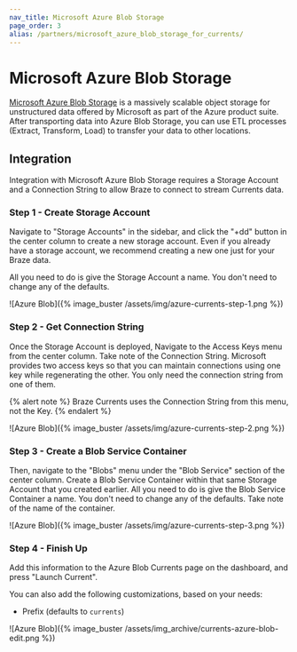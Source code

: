 ```yaml
---
nav_title: Microsoft Azure Blob Storage
page_order: 3
alias: /partners/microsoft_azure_blob_storage_for_currents/
---
```


# Microsoft Azure Blob Storage

[Microsoft Azure Blob Storage](https://azure.microsoft.com/en-us/services/storage/blobs/) is a massively scalable object storage for unstructured data offered by Microsoft as part of the Azure product suite. After transporting data into Azure Blob Storage, you can use ETL processes (Extract, Transform, Load) to transfer your data to other locations.

## Integration

Integration with Microsoft Azure Blob Storage requires a Storage Account and a Connection String to allow Braze to connect to stream Currents data.

### Step 1 - Create Storage Account

Navigate to "Storage Accounts" in the sidebar, and click the "+dd" button in the center column to create a new storage account. Even if you already have a storage account, we recommend creating a new one just for your Braze data.

All you need to do is give the Storage Account a name. You don't need to change any of the defaults.

![Azure Blob]({% image_buster /assets/img/azure-currents-step-1.png %})

### Step 2 - Get Connection String

Once the Storage Account is deployed, Navigate to the Access Keys menu from the center column. Take note of the Connection String. Microsoft provides two access keys so that you can maintain connections using one key while regenerating the other. You only need the connection string from one of them.

{% alert note %}
Braze Currents uses the Connection String from this menu, not the Key.
{% endalert %}

![Azure Blob]({% image_buster /assets/img/azure-currents-step-2.png %})

### Step 3 - Create a Blob Service Container

Then, navigate to the "Blobs" menu under the "Blob Service" section of the center column. Create a Blob Service Container within that same Storage Account that you created earlier. All you need to do is give the Blob Service Container a name. You don't need to change any of the defaults. Take note of the name of the container.

![Azure Blob]({% image_buster /assets/img/azure-currents-step-3.png %})

### Step 4 - Finish Up

Add this information to the Azure Blob Currents page on the dashboard, and press "Launch Current".

You can also add the following customizations, based on your needs:

-   Prefix (defaults to `currents`)

![Azure Blob]({% image_buster /assets/img_archive/currents-azure-blob-edit.png %})
